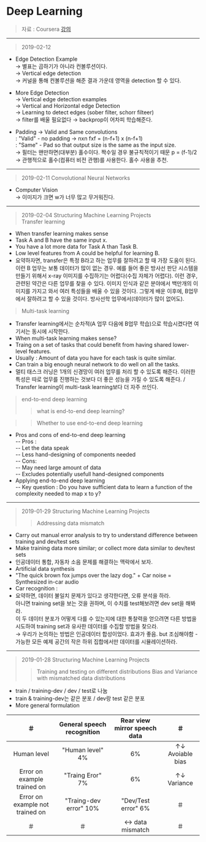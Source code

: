 Deep Learning 
====================

> 자료 : Coursera [강의](https://www.coursera.org/learn/machine-learning-projects/)<br>
-------
> 2019-02-12
- Edge Detection Example <br>
→ 별표는 곱하기가 아니라 컨볼루션이다. <br>
→ Vertical edge detection <br>
→ 커널을 통해 컨볼루션을 해준 결과 가운데 영역을 detection 할 수 있다. <br>

- More Edge Detection <br>
→ Vertical edge detection examples <br>
→ Vertical and Horizontal edge Detection <br>
→ Learning to detect edges (sober filter, schorr filteer) <br>
→ filter를 배울 필요없다 → backprop이 어차피 학습해준다. <br>

- Padding
→ Valid and Same convolutions <br>
: "Valid" - no padding → nxn fxf = (n-f+1) x (n-f+1) <br>
: "Same" - Pad so that output size is the same as the input size. <br> 
→ 필터는 왠만하면(대부분) 홀수이다. 짝수일 경우 불규칙적이기 때문 p = (f-1)/2
→ 관행적으로 홀수(컴퓨터 비전 관행)를 사용한다. 홀수 사용을 추천.


-------
> 2019-02-11
> Convolutional Neural Networks
- Computer Vision <br>
→ 이미지가 크면 w가 너무 많고 무거워진다. <br>


-------
> 2019-02-04
> Structuring Machine Learning Projects <br>
> Transfer learning
- When transfer learning makes sense <br>
- Task A and B have the same input x. <br>
- You have a lot more data for Task A than Task B. <br>
- Low level features from A could be helpful for learning B. <br>
- 요약하자면, transfer은 특정 B라고 하는 업무를 잘하려고 할 때 가장 도움이 된다. 이런 B 업무는 보통 데이터가 많이 없는 경우. 예를 들어 좋은 방사선 판단 시스템을 만들기 위해서 x-ray 이미지를 수집하기는 어렵다(수집 자체가 어렵다). 이런 경우, 관련된 약간은 다른 업무를 찾을 수 있다. 이미지 인식과 같은 분야에서 백만개의 이미지를 가지고 와서 여러 특성들을 배울 수 있을 것이다. 그렇게 배운 이후에, B업무에서 잘하려고 할 수 있을 것이다. 방사선학 업무에서(데이터가 많이 없어도). <br>

> Multi-task learning
- Transfer learning에서는 순차적(A 업무 다음에 B업무 학습)으로 학습시켰다면 여기서는 동시에 시작한다. <br>
- When multi-task learning makes sense?
- Traing on a set of tasks that could benefit from having shared lower-level features. <br>
- Usually : Amount of data you have for each task is quite similar. <br>
- Can train a big enough neural network to do well on all the tasks. <br>
- 멀티 태스크 러닝은 1개의 신경망이 여러 업무를 처리 할 수 있도록 해준다. 이러한 특성은 따로 업무를 진행하는 것보다 더 좋은 성능을 가질 수 있도록 해준다. / Transfer learning이 multi-task learning보다 더 자주 쓰인다. <br>

> end-to-end deep learning
>> what is end-to-end deep learning?

>> Whether to use end-to-end deep learning
- Pros and cons of end-to-end deep learning <br>
-- Pros : <br>
--  Let the data speak <br>
--  Less hand-designing of components needed <br>
-- Cons: <br>
--  May need large amount of data <br>
--  Excludes potentially usefull hand-designed components <br>
- Applying end-to-end deep learning <br>
-- Key question : Do you have sufficient data to learn a function of the complexity needed to map x to y? <br>





-------
> 2019-01-29
> Structuring Machine Learning Projects <br>
>> Addressing data mismatch
- Carry out manual error analysis to try to understand difference between training and dev/test sets
- Make training data more similar; or collect more data similar to dev/test sets
- 인공데이터 통합, 자동차 소음 문제를 해결하는 맥락에서 보자.
- Artificial data synthesis <br>
- "The quick brown fox jumps over the lazy dog." + Car noise = Synthesized in-car audio <br>
- Car recognition : <br>
- 요약하면, 데이터 불일치 문제가 있다고 생각한다면, 오류 분석을 하라. <br>
아니면 training set을 보는 것을 권하며, 이 수치를 test해보려면 dev set을 해봐라. <br>
이 두 데이터 분포가 어떻게 다를 수 있는지에 대한 통찰력을 얻으려면 다른 방법을 시도하여 training set과 유사한 데이터를 수집할 방법을 찾으라. <br>
→ 우리가 논의하는 방법은 인공데이터 합성이었다. 효과가 좋음. but 조심해야함 - 가능한 모든 예제 공간의 작은 하위 집합에서만 데이터를 시뮬레이션하라.

-------
> 2019-01-28
> Structuring Machine Learning Projects <br>
>> Training and testing on different distributions
>> Bias and Variance with mismatched data distributions
- train / training-dev / dev / test로 나눔 
- train & training-dev는 같은 분포 / dev랑 test 같은 분포
- More general formulation <br>

 ＃| General speech recognition  |  Rear view mirror speech data | ＃
:---:| :---: | :---: | :---: 
Human level | "Human level" 4% | 6% | ↑↓ Avoiable bias
Error on example trained on | "Traing Eror" 7% | 6% | ↑↓ Variance
Error on example not trained on| "Traing-dev error" 10% |  "Dev/Test error" 6% | ＃
＃| ＃ | ↔ data mismatch | ＃